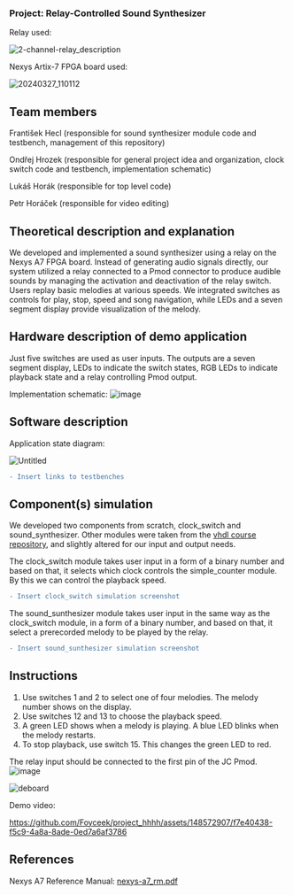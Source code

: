 ### Project: Relay-Controlled Sound Synthesizer
Relay used:

![2-channel-relay_description](https://github.com/Foyceek/project_hhhh/assets/148572907/cfc454e1-d45e-40e1-861a-2a72c0d3ce87)

Nexys Artix-7 FPGA board used:

![20240327_110112](https://github.com/Foyceek/project_hhhh/assets/148572907/ce0b5524-4485-4bec-ba52-5dd356e4e266)


## Team members
František Hecl (responsible for sound synthesizer module code and testbench, management of this repository)

Ondřej Hrozek (responsible for general project idea and organization, clock switch code and testbench, implementation schematic)

Lukáš Horák (responsible for top level code)

Petr Horáček (responsible for video editing)

## Theoretical description and explanation
We developed and implemented a sound synthesizer using a relay on the Nexys A7 FPGA board. Instead of generating audio signals directly, our system utilized a relay connected to a Pmod connector to produce audible sounds by managing the activation and deactivation of the relay switch. Users replay basic melodies at various speeds. We integrated switches as controls for play, stop, speed and song navigation, while LEDs and a seven segment display provide visualization of the melody.

## Hardware description of demo application
Just five switches are used as user inputs. The outputs are a seven segment display, LEDs to indicate the switch states, RGB LEDs to indicate playback state and a relay controlling Pmod output.

Implementation schematic: 
![image](https://github.com/Foyceek/project_hhhh/assets/165892683/6ae91ec7-e27f-44e8-b6d1-f733886b80a0)

## Software description
Application state diagram:

![Untitled](https://github.com/Foyceek/project_hhhh/assets/148572907/30128e04-d3c7-4f2c-b128-db7e6d575ca0)

```diff
- Insert links to testbenches
```

## Component(s) simulation
We developed two components from scratch, clock_switch and sound_synthesizer. Other modules were taken from the  [vhdl course repository](https://github.com/tomas-fryza/vhdl-course), and slightly altered for our input and output needs.

The clock_switch module takes user input in a form of a binary number and based on that, it selects which clock controls the simple_counter module. By this we can control the playback speed.

```diff
- Insert clock_switch simulation screenshot
```

The sound_sunthesizer module takes user input in the same way as the clock_switch module, in a form of a binary number, and based on that, it select a prerecorded melody to be played by the relay.

```diff
- Insert sound_sunthesizer simulation screenshot
```

## Instructions
1. Use switches 1 and 2 to select one of four melodies. The melody number shows on the display.
2. Use switches 12 and 13 to choose the playback speed.
3. A green LED shows when a melody is playing. A blue LED blinks when the melody restarts.
4. To stop playback, use switch 15. This changes the green LED to red.

The relay input should be connected to the first pin of the JC Pmod.
![image](https://github.com/Foyceek/project_hhhh/assets/148572907/5345251a-be2b-40f1-b19c-ea937391ffa5)

![deboard](https://github.com/Foyceek/project_hhhh/assets/148572907/07dc4bf2-ded1-4dc9-9101-3f6f8d5f5581)

Demo video:

https://github.com/Foyceek/project_hhhh/assets/148572907/f7e40438-f5c9-4a8a-8ade-0ed7a6af3786

## References
Nexys A7 Reference Manual: [nexys-a7_rm.pdf](https://github.com/Foyceek/project_hhhh/files/15051833/nexys-a7_rm.pdf)

